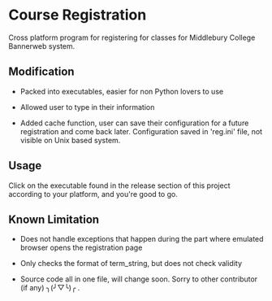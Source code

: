 Course Registration
===================

Cross platform program for registering for classes for Middlebury College Bannerweb system.


Modification
----
* Packed into executables, easier for non Python lovers to use

* Allowed user to type in their information

* Added cache function, user can save their configuration for a future registration and come back later. Configuration saved in 'reg.ini' file, not visible on Unix based system.

Usage
-----
Click on the executable found in the release section of this project according to your platform, and you're good to go.

Known Limitation
----
* Does not handle exceptions that happen during the part where emulated browser opens the registration page

* Only checks the format of term_string, but does not check validity 

* Source code all in one file, will change soon. Sorry to other contributor (if any) ╮(╯▽╰)╭ .